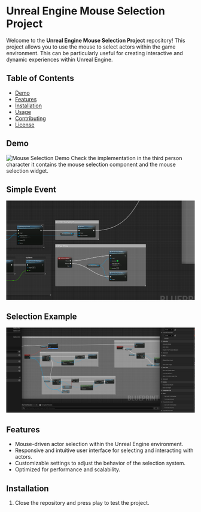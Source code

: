 # Unreal Engine Mouse Selection Project

Welcome to the **Unreal Engine Mouse Selection Project** repository! This project allows you to use the mouse to select actors within the game environment. This can be particularly useful for creating interactive and dynamic experiences within Unreal Engine.

## Table of Contents

- [Demo](#demo)
- [Features](#features)
- [Installation](#installation)
- [Usage](#usage)
- [Contributing](#contributing)
- [License](#license)

## Demo
![Mouse Selection Demo](https://raw.githubusercontent.com/mariojgt/UnrealEngineMouseSelection/main/imgs/feature.png)
Check the implementation in the third person character it contains the mouse selection component and the mouse selection widget.

## Simple Event
![Mouse Selection Demo](https://raw.githubusercontent.com/mariojgt/UnrealEngineMouseSelection/main/imgs/img1.png)

## Selection Example
![Mouse Selection Demo](https://raw.githubusercontent.com/mariojgt/UnrealEngineMouseSelection/main/imgs/img2.png)
## Features

- Mouse-driven actor selection within the Unreal Engine environment.
- Responsive and intuitive user interface for selecting and interacting with actors.
- Customizable settings to adjust the behavior of the selection system.
- Optimized for performance and scalability.

## Installation

1. Close the repository and press play to test the project.
